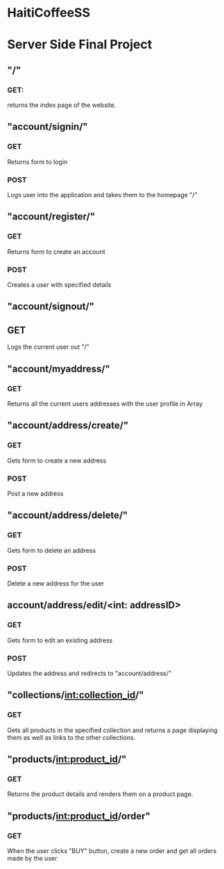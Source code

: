 # HaitiCoffeeSS

# Server Side Final Project

## "/"
### GET:
  returns the index page of the website.
  
  
## "account/signin/"
### GET
  Returns form to login
  
### POST
  Logs user into the application and takes them to the homepage "/"
  
## "account/register/"
### GET
  Returns form to create an account
  
### POST
  Creates a user with specified details
  
## "account/signout/"
## GET
  Logs the current user out "/"
  
## "account/myaddress/"
### GET
  Returns all the current users addresses with the user profile in Array

## "account/address/create/"
### GET
  Gets form to create a new address

### POST
  Post a new address

## "account/address/delete/"
### GET
  Gets form to delete an address
  
### POST
  Delete a new address for the user
  
## account/address/edit/<int: addressID>
### GET
  Gets form to edit an existing address
  
### POST
  Updates the address and redirects to "account/address/"
  
## "collections/<int:collection_id>/"
### GET
  Gets all products in the specified collection and returns a page displaying them as well as links to the other collections.
  
## "products/<int:product_id>/"
### GET
  Returns the product details and renders them on a product page.
  
  
## "products/<int:product_id>/order"
### GET
  When the user clicks "BUY" button, create a new order and get all orders made by the user






  

